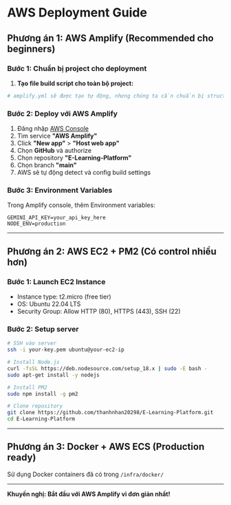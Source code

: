 # AWS Deployment Guide

## Phương án 1: AWS Amplify (Recommended cho beginners)

### Bước 1: Chuẩn bị project cho deployment

1. **Tạo file build script cho toàn bộ project:**

```bash
# amplify.yml sẽ được tạo tự động, nhưng chúng ta cần chuẩn bị structure
```

### Bước 2: Deploy với AWS Amplify

1. Đăng nhập [AWS Console](https://console.aws.amazon.com/)
2. Tìm service **"AWS Amplify"**
3. Click **"New app"** > **"Host web app"**
4. Chọn **GitHub** và authorize
5. Chọn repository **"E-Learning-Platform"**
6. Chọn branch **"main"**
7. AWS sẽ tự động detect và config build settings

### Bước 3: Environment Variables
Trong Amplify console, thêm Environment variables:
```
GEMINI_API_KEY=your_api_key_here
NODE_ENV=production
```

---

## Phương án 2: AWS EC2 + PM2 (Có control nhiều hơn)

### Bước 1: Launch EC2 Instance
- Instance type: t2.micro (free tier)
- OS: Ubuntu 22.04 LTS
- Security Group: Allow HTTP (80), HTTPS (443), SSH (22)

### Bước 2: Setup server
```bash
# SSH vào server
ssh -i your-key.pem ubuntu@your-ec2-ip

# Install Node.js
curl -fsSL https://deb.nodesource.com/setup_18.x | sudo -E bash -
sudo apt-get install -y nodejs

# Install PM2
sudo npm install -g pm2

# Clone repository
git clone https://github.com/thanhnhan20298/E-Learning-Platform.git
cd E-Learning-Platform
```

---

## Phương án 3: Docker + AWS ECS (Production ready)

Sử dụng Docker containers đã có trong `/infra/docker/`

---

**Khuyến nghị: Bắt đầu với AWS Amplify vì đơn giản nhất!**
